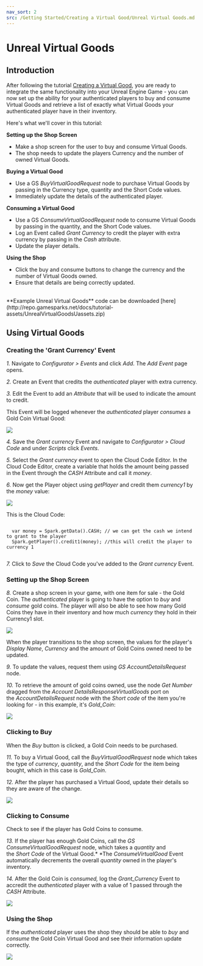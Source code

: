 ```yaml
---
nav_sort: 2
src: /Getting Started/Creating a Virtual Good/Unreal Virtual Goods.md
---
```


# Unreal Virtual Goods

## Introduction

After following the tutorial [Creating a Virtual Good](./README.md), you are ready to integrate the same functionality into your Unreal Engine Game - you can now set up the ability for your authenticated players to buy and consume Virtual Goods and retrieve a list of exactly what Virtual Goods your authenticated player have in their inventory.

Here's what we'll cover in this tutorial:

**Setting up the Shop Screen**

  * Make a shop screen for the user to buy and consume Virtual Goods.
  * The shop needs to update the players Currency and the number of owned Virtual Goods.

**Buying a Virtual Good**

  * Use a GS *BuyVirtualGoodRequest* node to purchase Virtual Goods by passing in the Currency type, quantity and the Short Code values.
  * Immediately update the details of the authenticated player.

**Consuming a Virtual Good**

  * Use a GS *ConsumeVirtualGoodRequest* node to consume Virtual Goods by passing in the quantity, and the Short Code values.
  * Log an Event called *Grant Currency* to credit the player with extra currency by passing in the *Cash* attribute.
  * Update the player details.

**Using the Shop**

  * Click the buy and consume buttons to change the currency and the number of Virtual Goods owned.
  * Ensure that details are being correctly updated.

</br>
**Example Unreal Virtual Goods** code can be downloaded [here](http://repo.gamesparks.net/docs/tutorial-assets/UnrealVirtualGoodsUassets.zip)

## Using Virtual Goods

### Creating the 'Grant Currency' Event

*1.* Navigate to *Configurator > Events* and click *Add*. The *Add Event* page opens.

*2.* Create an Event that credits the *authenticated* player with extra currency.

*3.* Edit the Event to add an *Attribute* that will be used to indicate the amount to credit.

This Event will be logged whenever the *authenticated* player *consumes* a Gold Coin Virtual Good:

![](img/UR/10.png)

*4.* Save the *Grant currency* Event and navigate to *Configurator > Cloud Code* and under *Scripts* click *Events*.

*5.* Select the *Grant currency* event to open the Cloud Code Editor. In the Cloud Code Editor, create a variable that holds the amount being passed in the Event through the *CASH* Attribute and call it *money*.

*6.* Now get the Player object using *getPlayer* and credit them *currency1* by the *money* value:

![](img/UR/8.png)

This is the Cloud Code:

```

  var money = Spark.getData().CASH; // we can get the cash we intend to grant to the player
  Spark.getPlayer().credit1(money); //this will credit the player to currency 1


```

*7.* Click to *Save* the Cloud Code you've added to the *Grant currency* Event.

### Setting up the Shop Screen

*8.* Create a shop screen in your game, with one item for sale - the Gold Coin. The *authenticated* player is going to have the option to *buy* and *consume* gold coins. The player will also be able to see how many Gold Coins they have in their inventory and how much *currency* they hold in their Currency1 slot.

![](img/UR/3.png)

When the player transitions to the shop screen, the values for the player's *Display Name*, *Currency* and the amount of Gold Coins owned need to be updated.

*9.* To update the values, request them using *GS AccountDetailsRequest* node.

*10.* To retrieve the amount of gold coins owned, use the node *Get Number* dragged from the *Account DetailsResponseVirtualGoods* port on the *AccountDetailsRequest* node with the *Short code* of the item you're looking for - in this example, it's *Gold_Coin*:

![](img/UR/4.png)

### Clicking to Buy

When the *Buy* button is clicked, a Gold Coin needs to be purchased.

*11.* To buy a Virtual Good, call the *BuyVirtualGoodRequest* node which takes the type of *currency*, *quantity*, and the *Short Code* for the item being bought, which in this case is *Gold_Coin*.

*12.* After the player has purchased a Virtual Good, update their details so they are aware of the change.

![](img/UR/5.png)

### Clicking to Consume

Check to see if the player has Gold Coins to consume.

*13.* If the player has enough Gold Coins, call the *GS ConsumeVirtualGoodRequest* node, which takes a *quantity* and the *Short* *Code* of the Virtual Good.* *The *ConsumeVirtualGood* Event automatically decrements the overall *quantity* owned in the player's inventory.

*14.* After the Gold Coin is *consumed,* log the *Grant_Currency* Event to accredit the *authenticated* player with a value of 1 passed through the *CASH* Attribute.

![](img/UR/6.png)

### Using the Shop

If the *authenticated* player uses the shop they should be able to *buy* and *consume* the Gold Coin Virtual Good and see their information update correctly.

![](img/UR/7.gif)
